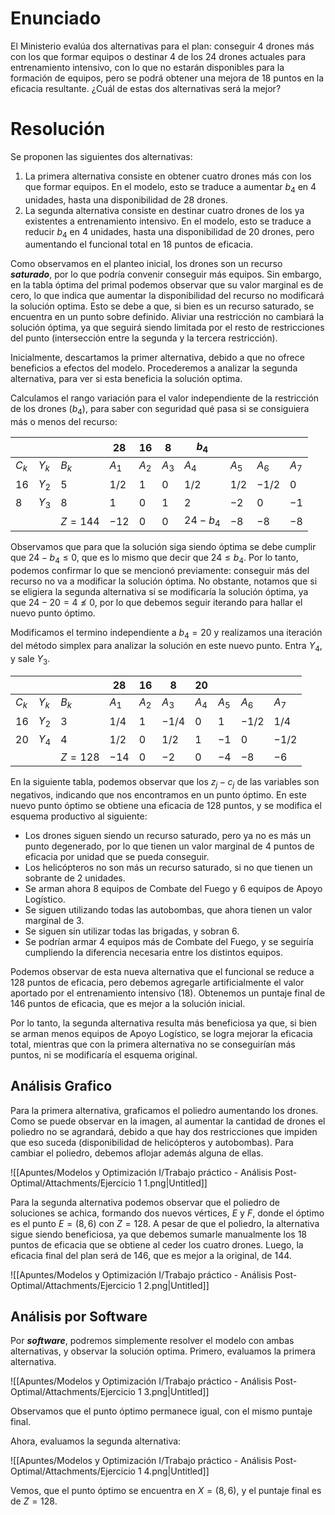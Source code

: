 # Enunciado

El Ministerio evalúa dos alternativas para el plan: conseguir 4 drones más con los que formar equipos o destinar 4 de los 24 drones actuales para entrenamiento intensivo, con lo que no estarán disponibles para la formación de equipos, pero se podrá obtener una mejora de 18 puntos en la eficacia resultante. ¿Cuál de estas dos alternativas será la mejor?

# Resolución

Se proponen las siguientes dos alternativas:

1. La primera alternativa consiste en obtener cuatro drones más con los que formar equipos. En el modelo, esto se traduce a aumentar $b_4$ en $4$ unidades, hasta una disponibilidad de $28$ drones.
2. La segunda alternativa consiste en destinar cuatro drones de los ya existentes a entrenamiento intensivo. En el modelo, esto se traduce a reducir $b_4$ en $4$ unidades, hasta una disponibilidad de $20$ drones, pero aumentando el funcional total en $18$ puntos de eficacia.

Como observamos en el planteo inicial, los drones son un recurso ***saturado***, por lo que podría convenir conseguir más equipos. Sin embargo, en la tabla óptima del primal podemos observar que su valor marginal es de cero, lo que indica que aumentar la disponibilidad del recurso no modificará la solución optima. Esto se debe a que, si bien es un recurso saturado, se encuentra en un punto sobre definido. Aliviar una restricción no cambiará la solución óptima, ya que seguirá siendo limitada por el resto de restricciones del punto (intersección entre la segunda y la tercera restricción).

Inicialmente, descartamos la primer alternativa, debido a que no ofrece beneficios a efectos del modelo. Procederemos a analizar la segunda alternativa, para ver si esta beneficia la solución optima.

Calculamos el rango variación para el valor independiente de la restricción de los drones $(b_4)$, para saber con seguridad qué pasa si se consiguiera más o menos del recurso:

|  |  |  | $28$ | $16$ | $8$ | $b_4$ |  |  |  |
| --- | --- | --- | --- | --- | --- | --- | --- | --- | --- |
| $C_k$ | $Y_k$ | $B_k$ | $A_1$ | $A_2$ | $A_3$ | $A_4$ | $A_5$ | $A_6$ | $A_7$ |
| $16$ | $Y_2$ | $5$ | $1/2$ | $1$ | $0$ | $1/2$ | $1/2$ | $-1/2$ | $0$ |
| $8$ | $Y_3$ | $8$ | $1$ | $0$ | $1$ | $2$ | $-2$ | $0$ | $-1$ |
|  |  | $Z = 144$ | $-12$ | $0$ | $0$ | $24-b_4$ | $-8$ | $-8$ | $-8$ |

Observamos que para que la solución siga siendo óptima se debe cumplir que $24 - b_4\le 0$, que es lo mismo que decir que $24\le b_4$. Por lo tanto, podemos confirmar lo que se mencionó previamente: conseguir más del recurso no va a modificar la solución óptima. No obstante, notamos que si se eligiera la segunda alternativa sí se modificaría la solución óptima, ya que $24 - 20 = 4\not \le 0$, por lo que debemos seguir iterando para hallar el nuevo punto óptimo.

Modificamos el termino independiente a $b_4 = 20$ y realizamos una iteración del método simplex para analizar la solución en este nuevo punto. Entra $Y_4$, y sale $Y_3$.

|  |  |  | $28$ | $16$ | $8$ | $20$ |  |  |  |
| --- | --- | --- | --- | --- | --- | --- | --- | --- | --- |
| $C_k$ | $Y_k$ | $B_k$ | $A_1$ | $A_2$ | $A_3$ | $A_4$ | $A_5$ | $A_6$ | $A_7$ |
| $16$ | $Y_2$ | $3$ | $1/4$ | $1$ | $-1/4$ | $0$ | $1$ | $-1/2$ | $1/4$ |
| $20$ | $Y_4$ | $4$ | $1/2$ | $0$ | $1/2$ | $1$ | $-1$ | $0$ | $-1/2$ |
|  |  | $Z = 128$ | $-14$ | $0$ | $-2$ | $0$ | $-4$ | $-8$ | $-6$ |

En la siguiente tabla, podemos observar que los $z_j - c_j$ de las variables son negativos, indicando que nos encontramos en un punto óptimo. En este nuevo punto óptimo se obtiene una eficacia de $128$ puntos, y se modifica el esquema productivo al siguiente:

- Los drones siguen siendo un recurso saturado, pero ya no es más un punto degenerado, por lo que tienen un valor marginal de $4$ puntos de eficacia por unidad que se pueda conseguir.
- Los helicópteros no son más un recurso saturado, si no que tienen un sobrante de $2$ unidades.
- Se arman ahora $8$ equipos de Combate del Fuego y $6$ equipos de Apoyo Logístico.
- Se siguen utilizando todas las autobombas, que ahora tienen un valor marginal de $3$.
- Se siguen sin utilizar todas las brigadas, y sobran $6$.
- Se podrían armar $4$ equipos más de Combate del Fuego, y se seguiría cumpliendo la diferencia necesaria entre los distintos equipos.

Podemos observar de esta nueva alternativa que el funcional se reduce a $128$ puntos de eficacia, pero debemos agregarle artificialmente el valor aportado por el entrenamiento intensivo $(18)$. Obtenemos un puntaje final de $146$ puntos de eficacia, que es mejor a la solución inicial.

Por lo tanto, la segunda alternativa resulta más beneficiosa ya que, si bien se arman menos equipos de Apoyo Logístico, se logra mejorar la eficacia total, mientras que con la primera alternativa no se conseguirían más puntos, ni se modificaría el esquema original. 

## Análisis Grafico

Para la primera alternativa, graficamos el poliedro aumentando los drones. Como se puede observar en la imagen, al aumentar la cantidad de drones el poliedro no se agrandará, debido a que hay dos restricciones que impiden que eso suceda (disponibilidad de helicópteros y autobombas). Para cambiar el poliedro, debemos aflojar además alguna de ellas.

![[Apuntes/Modelos y Optimización I/Trabajo práctico - Análisis Post-Optimal/Attachments/Ejercicio 1 1.png|Untitled]]

Para la segunda alternativa podemos observar que el poliedro de soluciones se achica, formando dos nuevos vértices, $E$ y $F$, donde el óptimo es el punto $E=(8,6)$ con $Z=128$. A pesar de que el poliedro, la alternativa sigue siendo beneficiosa, ya que debemos sumarle manualmente los $18$ puntos de eficacia que se obtiene al ceder los cuatro drones. Luego, la eficacia final del plan será de $146$, que es mejor a la original, de $144$.

![[Apuntes/Modelos y Optimización I/Trabajo práctico - Análisis Post-Optimal/Attachments/Ejercicio 1 2.png|Untitled]]

## Análisis por Software

Por ***software***, podremos simplemente resolver el modelo con ambas alternativas, y observar la solución optima. Primero, evaluamos la primera alternativa.

![[Apuntes/Modelos y Optimización I/Trabajo práctico - Análisis Post-Optimal/Attachments/Ejercicio 1 3.png|Untitled]]

Observamos que el punto óptimo permanece igual, con el mismo puntaje final.

Ahora, evaluamos la segunda alternativa:

![[Apuntes/Modelos y Optimización I/Trabajo práctico - Análisis Post-Optimal/Attachments/Ejercicio 1 4.png|Untitled]]

Vemos, que el punto óptimo se encuentra en $X = (8,6)$, y el puntaje final es de $Z = 128$.